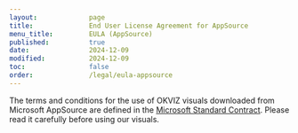 ```yaml
---
layout:             page
title:              End User License Agreement for AppSource
menu_title:         EULA (AppSource)
published:          true
date:               2024-12-09
modified:           2024-12-09
toc:                false
order:              /legal/eula-appsource
---
```

The terms and conditions for the use of OKVIZ visuals downloaded from Microsoft AppSource are defined in the [Microsoft Standard Contract](https://learn.microsoft.com/en-us/legal/marketplace/standard-contract). Please read it carefully before using our visuals. 